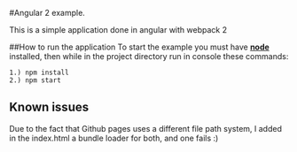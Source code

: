 #Angular 2 example.

This is a simple application done in angular with webpack 2

##How to run the application
To start the example you must have [**node**](https://nodejs.org/en/download/) installed, then while in the project directory run in console these commands:

    1.) npm install
    2.) npm start

## Known issues
Due to the fact that Github pages uses a different file path system, I added in the index.html a bundle loader for both, and one fails :)
